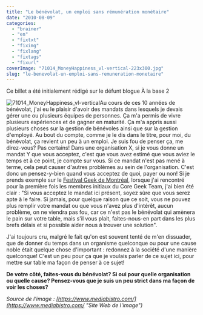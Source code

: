 ```yaml
---
title: "Le bénévolat, un emploi sans rémunération monétaire"
date: "2010-08-09"
categories: 
  - "brainer"
  - "en"
  - "fixtxt"
  - "fiximg"
  - "fixlang"
  - "fixtags"
  - "fixurl"
coverImage: "71014_MoneyHappiness_vl-vertical-223x300.jpg"
slug: "le-benevolat-un-emploi-sans-remuneration-monetaire"
---
```


Ce billet a été initialement rédigé sur le défunt blogue À la base 2

![](images/71014_MoneyHappiness_vl-vertical-223x300.jpg "71014_MoneyHappiness_vl-vertical")Au cours de ces 10 années de bénévolat, j'ai eu le plaisir d'avoir des mandats dans lesquels je devais gérer une ou plusieurs équipes de personnes. Ça m'a permis de vivre plusieurs expériences et de gagner en maturité. Ça m'a appris aussi plusieurs choses sur la gestion de bénévoles ainsi que sur la gestion d'employé. Au bout du compte, comme je le dis dans le titre, pour moi, du bénévolat, ça revient un peu à un emploi. Je suis fou de penser ça, me direz-vous? Pas certains! Dans une organisation X, si je vous donne un mandat Y que vous acceptez, c'est que vous avez estimé que vous aviez le temps et à ce point, je compte sur vous. Si ce mandat n'est pas mené à terme, cela peut causer d'autres problèmes au sein de l'organisation. C'est donc un pensez-y-bien quand vous acceptez de quoi, payer ou non! Si je prends exemple sur le [Festival Geek de Montréal](https://geekfestmtl.com "Site Web du Festival Geek de Montréal"), lorsque j'ai rencontré pour la première fois les membres initiaux du Core Geek Team, j'ai bien été clair : "Si vous acceptez le mandat ici présent, soyez sûre que vous serez apte à le faire. Si jamais, pour quelque raison que ce soit, vous ne pouvez plus remplir votre mandat ou que vous n'avez plus d'intérêt, aucun problème, on ne viendra pas fou, car ce n'est pas le bénévolat qui amènera le pain sur votre table, mais s'il vous plait, faites-nous-en part dans les plus brefs délais et si possible aider nous à trouver une solution".

J'ai toujours cru, malgré le fait qu'on est souvent tenté de m'en dissuader, que de donner du temps dans un organisme quelconque ou pour une cause noble était quelque chose d'important : redonnez à la société d'une manière quelconque! C'est un peu pour ça que je voulais parler de ce sujet ici, pour mettre sur table ma façon de penser à ce sujet!

**De votre côté, faites-vous du bénévolat? Si oui pour quelle organisation ou quelle cause? Pensez-vous que je suis un peu strict dans ma façon de voir les choses?**

_Source de l'image : [https://www.mediabistro.com/](https://www.mediabistro.com/ "Site Web de l'image")_
